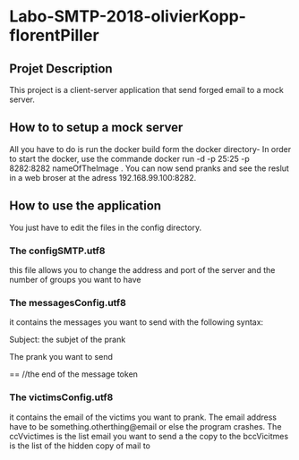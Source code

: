# Labo-SMTP-2018-olivierKopp-florentPiller

## Projet Description 

This project is a client-server application that send forged email to a mock server.

## How to to setup a mock server

All you have to do is run the docker build form the docker directory-
In order to start the docker, use the commande docker run -d -p 25:25  -p 8282:8282 nameOfTheImage .
You can now send pranks and see the reslut in a web broser at the adress 192.168.99.100:8282.

## How to use the application

You just have to edit the files in the config directory.

### The configSMTP.utf8

this file allows you to change the address and port of the server and the number of groups you want to have

### The messagesConfig.utf8 
it contains the messages you want to send with the following syntax:

Subject: the subjet of the prank 

The prank you want to send 

== //the end of the message token

### The victimsConfig.utf8

it contains the email of the victims you want to prank.
The email address have to be something.otherthing@email or else the program crashes.
The ccVvictimes is the list email you want to send a the copy to
the bccVicitmes is the list of the hidden copy of mail to 
